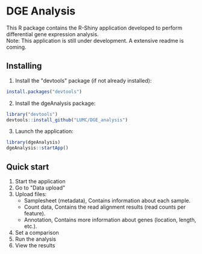 # DGE Analysis

This R package contains the R-Shiny application developed to perform differential gene expression analysis.\
Note: This application is still under development. A extensive readme is coming.

## Installing
1. Install the "devtools" package (if not already installed):
```r
install.packages("devtools")
```
2. Install the dgeAnalysis package:
```r
library("devtools")
devtools::install_github("LUMC/DGE_analysis")
```
3. Launch the application:
```r
library(dgeAnalysis)
dgeAnalysis::startApp()
```

## Quick start
1. Start the application
2. Go to "Data upload"
3. Upload files:
    * Samplesheet (metadata), Contains information about each sample.
    * Count data, Contains the read alignment results (read counts per feature).
    * Annotation, Contains more information about genes (location, length, etc.).
4. Set a comparison
5. Run the analysis
6. View the results
